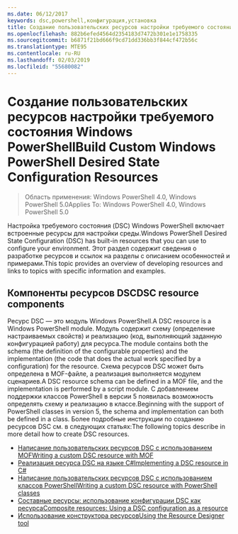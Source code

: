 ```yaml
---
ms.date: 06/12/2017
keywords: dsc,powershell,конфигурация,установка
title: Создание пользовательских ресурсов настройки требуемого состояния Windows PowerShell
ms.openlocfilehash: 882b6efed4564d2354183d7472b301e1e1758335
ms.sourcegitcommit: b6871f21bd666f9cd71dd336bb3f844cf472b56c
ms.translationtype: MTE95
ms.contentlocale: ru-RU
ms.lasthandoff: 02/03/2019
ms.locfileid: "55680082"
---
```

# <a name="build-custom-windows-powershell-desired-state-configuration-resources"></a><span data-ttu-id="72991-103">Создание пользовательских ресурсов настройки требуемого состояния Windows PowerShell</span><span class="sxs-lookup"><span data-stu-id="72991-103">Build Custom Windows PowerShell Desired State Configuration Resources</span></span>

> <span data-ttu-id="72991-104">Область применения: Windows PowerShell 4.0, Windows PowerShell 5.0</span><span class="sxs-lookup"><span data-stu-id="72991-104">Applies To: Windows PowerShell 4.0, Windows PowerShell 5.0</span></span>

<span data-ttu-id="72991-105">Настройка требуемого состояния (DSC) Windows PowerShell включает встроенные ресурсы для настройки среды.</span><span class="sxs-lookup"><span data-stu-id="72991-105">Windows PowerShell Desired State Configuration (DSC) has built-in resources that you can use to configure your environment.</span></span> <span data-ttu-id="72991-106">Этот раздел содержит сведения о разработке ресурсов и ссылок на разделы с описанием особенностей и примерами.</span><span class="sxs-lookup"><span data-stu-id="72991-106">This topic provides an overview of developing resources and links to topics with specific information and examples.</span></span>

## <a name="dsc-resource-components"></a><span data-ttu-id="72991-107">Компоненты ресурсов DSC</span><span class="sxs-lookup"><span data-stu-id="72991-107">DSC resource components</span></span>

<span data-ttu-id="72991-108">Ресурс DSC — это модуль Windows PowerShell.</span><span class="sxs-lookup"><span data-stu-id="72991-108">A DSC resource is a Windows PowerShell module.</span></span> <span data-ttu-id="72991-109">Модуль содержит схему (определение настраиваемых свойств) и реализацию (код, выполняющий заданную конфигурацией работу) для ресурса.</span><span class="sxs-lookup"><span data-stu-id="72991-109">The module contains both the schema (the definition of the configurable properties) and the implementation (the code that does the actual work specified by a configuration) for the resource.</span></span> <span data-ttu-id="72991-110">Схема ресурсов DSC может быть определена в MOF-файле, а реализация выполняется модулем сценариев.</span><span class="sxs-lookup"><span data-stu-id="72991-110">A DSC resource schema can be defined in a MOF file, and the implementation is performed by a script module.</span></span> <span data-ttu-id="72991-111">С добавлением поддержки классов PowerShell в версии 5 появилась возможность определять схему и реализацию в классе.</span><span class="sxs-lookup"><span data-stu-id="72991-111">Beginning with the support of PowerShell classes in version 5, the schema and implementation can both be defined in a class.</span></span> <span data-ttu-id="72991-112">Более подробные инструкции по созданию ресурсов DSC см. в следующих статьях:</span><span class="sxs-lookup"><span data-stu-id="72991-112">The following topics describe in more detail how to create DSC resources.</span></span>

* [<span data-ttu-id="72991-113">Написание пользовательских ресурсов DSC с использованием MOF</span><span class="sxs-lookup"><span data-stu-id="72991-113">Writing a custom DSC resource with MOF</span></span>](authoringResourceMOF.md)
* [<span data-ttu-id="72991-114">Реализация ресурса DSC на языке C#</span><span class="sxs-lookup"><span data-stu-id="72991-114">Implementing a DSC resource in C#</span></span>](authoringResourceMofCS.md)
* [<span data-ttu-id="72991-115">Написание пользовательских ресурсов DSC с использованием классов PowerShell</span><span class="sxs-lookup"><span data-stu-id="72991-115">Writing a custom DSC resource with PowerShell classes</span></span>](authoringResourceClass.md)
* [<span data-ttu-id="72991-116">Составные ресурсы: использование конфигурации DSC как ресурса</span><span class="sxs-lookup"><span data-stu-id="72991-116">Composite resources: Using a DSC configuration as a resource</span></span>](authoringResourceComposite.md)
* [<span data-ttu-id="72991-117">Использование конструктора ресурсов</span><span class="sxs-lookup"><span data-stu-id="72991-117">Using the Resource Designer tool</span></span>](../authoringResourceMofDesigner.md)
